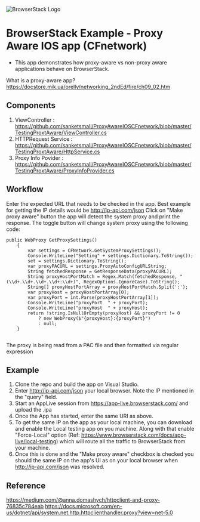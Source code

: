 ![BrowserStack Logo](https://camo.githubusercontent.com/09765325129b9ca76d770b128dbe30665379b7f2915d9b60bf57fc44d9920305/68747470733a2f2f7777772e62726f77736572737461636b2e636f6d2f696d616765732f7374617469632f6865616465722d6c6f676f2e6a7067)

# BrowserStack Example - Proxy Aware IOS app (CFnetwork) 

* This app demonstrates how proxy-aware vs non-proxy aware applications behave on BrowserStack.


What is a proxy-aware app?
https://docstore.mik.ua/orelly/networking_2ndEd/fire/ch09_02.htm

## Components 
1. ViewController : https://github.com/sanketsmali/ProxyAwareIOSCFnetwork/blob/master/TestingProxtAware/ViewController.cs
2. HTTPRequest Service   : https://github.com/sanketsmali/ProxyAwareIOSCFnetwork/blob/master/TestingProxtAware/HttpService.cs
3. Proxy Info Povider : https://github.com/sanketsmali/ProxyAwareIOSCFnetwork/blob/master/TestingProxtAware/ProxyInfoProvider.cs


## Workflow
Enter the expected URL that needs to be checked in the app. Best example for getting the IP details would be http://ip-api.com/json
Click on  "Make proxy aware" button the app will detect the system proxy and print the response.
The toggle button will change system proxy using the following code:

```
public WebProxy GetProxySettings()
    {
        var settings = CFNetwork.GetSystemProxySettings();
        Console.WriteLine("Setting" + settings.Dictionary.ToString());
        set = settings.Dictionary.ToString();
        var proxyPACURL = settings.ProxyAutoConfigURLString;
        String fetchedResponse = GetResponseData(proxyPACURL);
        String proxyHostPortMatch = Regex.Match(fetchedResponse, "(\\d+.\\d+.\\d+.\\d+:\\d+)", RegexOptions.IgnoreCase).ToString();
        String[] proxyHostPortArray = proxyHostPortMatch.Split(':');
        var proxyHost = proxyHostPortArray[0];
        var proxyPort = int.Parse(proxyHostPortArray[1]);
        Console.WriteLine("proxyPort  " + proxyPort);
        Console.WriteLine("proxyHost  " + proxyHost);
        return !string.IsNullOrEmpty(proxyHost) && proxyPort != 0
            ? new WebProxy($"{proxyHost}:{proxyPort}")
            : null;
    }
    
 ```
The proxy is being read from a PAC file and then formatted via regular expression 

## Example 
1. Clone the repo and build the app on Visual Studio.
2. Enter http://ip-api.com/json your local browser. Note the IP mentioned in the "query" field.
3. Start an AppLive session from https://app-live.browserstack.com/ and upload the .ipa
4. Once the App has started, enter the same URI as above.
5. To get the same IP on the app as your local machine, you can download and enable the Local testing app on you machine. Along with that enable "Force-Local" option (Ref: https://www.browserstack.com/docs/app-live/local-testing) which will route all the traffic to BrowserStack from your machine.
6. Once this is done and the "Make proxy aware" checkbox is checked you should the same IP on the app's UI as on your local browser when http://ip-api.com/json was resolved.


## Reference
https://medium.com/@anna.domashych/httpclient-and-proxy-76835c784eab
https://docs.microsoft.com/en-us/dotnet/api/system.net.http.httpclienthandler.proxy?view=net-5.0
